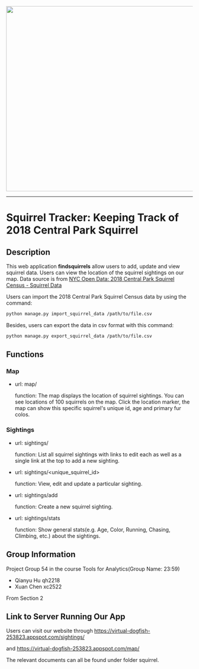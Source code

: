 <div align="center">
  <img src="https://ichef.bbci.co.uk/news/976/cpsprodpb/D6E6/production/_109241055_mediaitem109241054.jpg" width = "651" height = "500">
</div>

-----------------

# Squirrel Tracker: Keeping Track of 2018 Central Park Squirrel


## Description
This web application **findsquirrels** allow users to add, update and view squirrel data. Users can view the location of the squirrel sightings on our map. Data source is from <a href='https://data.cityofnewyork.us/Environment/2018-Central-Park-Squirrel-Census-Squirrel-Data/vfnx-vebw'>NYC Open Data: 2018 Central Park Squirrel Census - Squirrel Data</a>

Users can import the 2018 Central Park Squirrel Census data by using the command:
```sh
python manage.py import_squirrel_data /path/to/file.csv
```

Besides, users can export the data in csv format with this command:
```sh
python manage.py export_squirrel_data /path/to/file.csv
```

## Functions

### Map
  - url: map/
  
    function: The map displays the location of squirrel sightings. You can see locations of 100 squirrels on the map. Click the location marker, the map can show this specific squirrel's unique id, age and primary fur colos.

### Sightings
  - url: sightings/
  
    function: List all squirrel sightings with links to edit each as well as a single link at the top to add a new sighting.
    
  - url: sightings/<unique_squirrel_id>
  
    function: View, edit and update a particular sighting.
    
  - url: sightings/add
  
    function: Create a new squirrel sighting.
    
  - url: sightings/stats
  
    function: Show general stats(e.g. Age, Color, Running, Chasing, Climbing, etc.) about the sightings. 
       


## Group Information
Project Group 54 in the course Tools for Analytics(Group Name: 23:59)
  - Qianyu Hu qh2218
  - Xuan Chen xc2522

From Section 2


## Link to Server Running Our App

Users can visit our website through https://virtual-dogfish-253823.appspot.com/sightings/

and https://virtual-dogfish-253823.appspot.com/map/

The relevant documents can all be found under folder squirrel.


